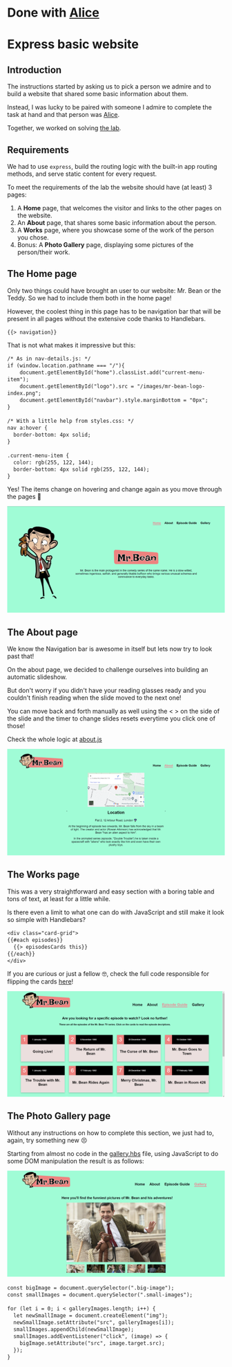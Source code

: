 # Done with [Alice](https://github.com/alice101001011)

# Express basic website

## Introduction

The instructions started by asking us to pick a person we admire and to build a website that shared some basic information about them. 

Instead, I was lucky to be paired with someone I admire to complete the task at hand and that person was [Alice](https://github.com/alice101001011).

Together, we worked on solving [the lab](https://github.com/ironhack-labs/lab-express-basic-site).

## Requirements

We had to use `express`, build the routing logic with the built-in app routing methods, and serve static content for every request.

To meet the requirements of the lab the website should have (at least) 3 pages:

1. A **Home** page, that welcomes the visitor and links to the other pages on the website.
2. An **About** page, that shares some basic information about the person.
3. A **Works** page, where you showcase some of the work of the person you chose.
4. Bonus: A **Photo Gallery** page, displaying some pictures of the person/their work.

## The Home page

Only two things could have brought an user to our website: Mr. Bean or the Teddy. So we had to include them both in the home page! 

However, the coolest thing in this page has to be navigation bar that will be present in all pages without the extensive code thanks to Handlebars.

```
{{> navigation}}
```

That is not what makes it impressive but this:

```
/* As in nav-details.js: */
if (window.location.pathname === "/"){
    document.getElementById("home").classList.add("current-menu-item");
    document.getElementById("logo").src = "/images/mr-bean-logo-index.png";
    document.getElementById("navbar").style.marginBottom = "0px";
}

/* With a little help from styles.css: */
nav a:hover {
  border-bottom: 4px solid;
}

.current-menu-item {
  color: rgb(255, 122, 144);
  border-bottom: 4px solid rgb(255, 122, 144);
}
```

Yes! The items change on hovering and change again as you move through the pages :exploding_head:

![](/public/images/mr-bean-website-page1.png)

## The About page

We know the Navigation bar is awesome in itself but lets now try to look past that!

On the about page, we decided to challenge ourselves into building an automatic slideshow.

But don't worry if you didn't have your reading glasses ready and you couldn't finish reading when the slide moved to the next one!

You can move back and forth manually as well using the < > on the side of the slide and the timer to change slides resets everytime you click one of those!

Check the whole logic at [about.js](https://github.com/joaoMiguelInacio/lab-express-basic-site/blob/master/public/js/about.js)

![](/public/images/mr-bean-website-page2.png)

## The Works page

This was a very straightforward and easy section with a boring table and tons of text, at least for a little while. 

Is there even a limit to what one can do with JavaScript and still make it look so simple with Handlebars?

```
<div class="card-grid">
{{#each episodes}}
  {{> episodesCards this}}
{{/each}}
</div>
```

If you are curious or just a fellow :nerd_face:, check the full code responsible for flipping the cards [here](https://github.com/joaoMiguelInacio/lab-express-basic-site/blob/master/public/js/about.js)!


![](/public/images/mr-bean-website-page3.png)

## The Photo Gallery page

Without any instructions on how to complete this section, we just had to, again, try something new :persevere:

Starting from almost no code in the [gallery.hbs](https://github.com/joaoMiguelInacio/lab-express-basic-site/blob/master/views/gallery.hbs) file, using JavaScript to do some DOM manipulation the result is as follows:

![](/public/images/mr-bean-website-page4.png)

```
const bigImage = document.querySelector(".big-image");
const smallImages = document.querySelector(".small-images");

for (let i = 0; i < galleryImages.length; i++) {
  let newSmallImage = document.createElement("img");
  newSmallImage.setAttribute("src", galleryImages[i]);
  smallImages.appendChild(newSmallImage);
  smallImages.addEventListener("click", (image) => {
    bigImage.setAttribute("src", image.target.src);
  });
}
```

